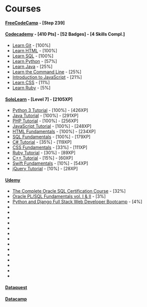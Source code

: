 
Courses
======

#### [FreeCodeCamp](https://www.freecodecamp.org/ttltrk) - [Step 239]

#### [Codecademy](https://www.codecademy.com/ttltrk) - [410 Pts] - [52 Badges] - [4 Skills Compl.]
  * [Learn Git](https://www.codecademy.com/learn/learn-git) - [100%]
  * [Learn HTML](https://www.codecademy.com/learn/learn-html) - [100%]
  * [Learn SQL](https://www.codecademy.com/learn/learn-sql) - [100%]
  * [Learn Python](https://www.codecademy.com/learn/learn-python) - [57%]
  * [Learn Java](https://www.codecademy.com/learn/learn-java) - [25%]
  * [Learn the Command Line](https://www.codecademy.com/learn/learn-the-command-line) - [25%]
  * [Introduction to JavaScript](https://www.codecademy.com/learn/introduction-to-javascript) - [21%]
  * [Learn CSS](https://www.codecademy.com/learn/learn-css) - [11%]
  * [Learn Ruby](https://www.codecademy.com/learn/learn-ruby) - [5%]

#### [SoloLearn](https://www.sololearn.com/Profile/3771981) - [Level 7] - [2105XP]
  * [Python 3 Tutorial](https://www.sololearn.com/Profile/3771981/Python) - [100%] - [426XP]
  * [Java Tutorial](https://www.sololearn.com/Profile/3771981/Java) - [100%] - [291XP]
  * [PHP Tutorial](https://www.sololearn.com/Profile/3771981/PHP) - [100%] - [256XP]
  * [JavaScript Tutorial](https://www.sololearn.com/Profile/3771981/PHP) - [100%] - [248XP]
  * [HTML Fundamentals](https://www.sololearn.com/Profile/3771981/HTML) - [100%] - [234XP]
  * [SQL Fundamentals](https://www.sololearn.com/Profile/3771981/SQL) - [100%] - [179XP]
  * [C# Tutorial](https://www.sololearn.com/Profile/3771981/CSharp) - [35%] - [119XP]
  * [CSS Fundamentals](https://www.sololearn.com/Profile/3771981/CSS) - [33%] - [111XP]
  * [Ruby Tutorial](https://www.sololearn.com/Profile/3771981/Ruby) - [30%] - [89XP]
  * [C++ Tutorial](https://www.sololearn.com/Profile/3771981/CPlusPlus) - [15%] - [60XP]
  * [Swift Fundamentals](https://www.sololearn.com/Profile/3771981/Swift) - [10%] - [54XP]
  * [jQuery Tutorial](https://www.sololearn.com/Profile/3771981/jQuery) - [10%] - [28XP]

#### [Udemy](https://www.udemy.com/home/my-courses/learning/)
  * [The Complete Oracle SQL Certification Course](https://www.udemy.com/the-complete-oracle-sql-certification-course/learn/v4/overview) - [32%]
  * [Oracle PL/SQL Fundamentals vol. I & II](https://www.udemy.com/oracle-plsql-fundamentals-vol-i-ii/learn/v4/overview) - [3%]
  * [Python and Django Full Stack Web Developer Bootcamp](https://www.udemy.com/python-and-django-full-stack-web-developer-bootcamp/learn/v4/overview) - [4%]
  * []()
  * []()
  * []()
  * []()
  * []()
  * []()
  * []()
  * []()
  * []()
  * []()
  * []()
  * []()
  * []()
  * []()

#### [Dataquest](https://www.dataquest.io/profile/ttltrk.acc)

#### [Datacamp](https://www.datacamp.com/profile/ttltrk)
